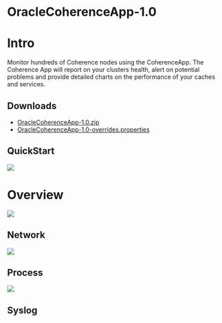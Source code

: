 OracleCoherenceApp-1.0
===========

# Intro

Monitor hundreds of Coherence nodes using the CoherenceApp. The Coherence App will report on your clusters health, alert on potential problems and provide detailed charts on the performance of your caches and services. 

## Downloads 

 * [OracleCoherenceApp-1.0.zip](https://github.com/logscape/coherenceapp/raw/master/dist/OracleCoherenceApp-1.0.zip)
 * [OracleCoherenceApp-1.0-overrides.properties](https://www.google.com)

## QuickStart


![](docs/images/unx_home_0.png) 
# Overview

![](docs/images/unx_disk_0.png) 

## Network 

![](docs/images/unx_network_0.png) 
## Process 

![](docs/images/unx_process_0.png) 
## Syslog 
